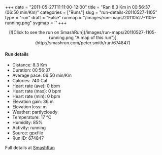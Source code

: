 +++
date = "2011-05-27T11:11:00-12:00"
title = "Ran 8.3 Km in 00:56:37 (06:50 min/Km)"
categories = ["Runs"]
slug = "run-details-20110527-1105"
type = "run"
draft = "False"
runmap = "/images/run-maps/20110527-1105-running.png"
svgmap = '<polyline points="54 0, 54 2, 59 7, 65 19, 63 21, 58 24, 55 30, 56 38, 54 43, 49 60, 44 71, 37 75, 35 76, 30 78, 34 80, 35 84, 32 91, 34 94, 32 97, 28 100, 24 99, 24 95, 27 90, 27 83, 29 80, 33 81, 34 84, 33 88, 33 94, 28 100, 23 98, 31 80, 33 80, 34 82, 32 98, 28 100, 26 100, 24 98, 23 95, 28 88, 29 78, 44 71, 45 64, 49 58, 50 54, 56 38, 58 37, 65 42, 70 40, 72 39, 75 35, 77 28, 76 25, 64 17, 60 12, 60 11, 58 5">'
+++



<!--more-->

<center>
[![Click to see the run on SmashRun](/images/run-maps/20110527-1105-running.png "A map of this run")](http://smashrun.com/peter.smith/run/674847)
</center>

#### Run details

* Distance: 8.3 Km
* Duration: 00:56:37
* Average pace: 06:50 min/Km
* Calories: 740 Cal
* Heart rate (ave): 0 bpm
* Heart rate (max): 0 bpm
* Heart rate (min): 0 bpm
* Elevation gain: 36 m
* Elevation loss:  m
* Weather: partlycloudy
* Temperature: 17 &deg;C
* Humidity: 85%
* Activity: running
* Source: gpxfile
* Run ID: 674847

Full details at [SmashRun](http://smashrun.com/peter.smith/run/674847)
